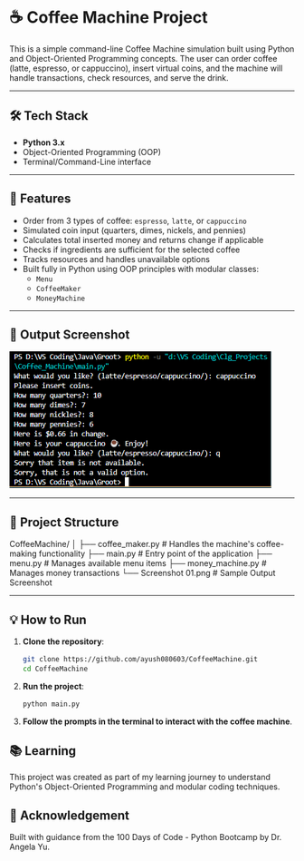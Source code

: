 # ☕ Coffee Machine Project

This is a simple command-line Coffee Machine simulation built using Python and Object-Oriented Programming concepts. The user can order coffee (latte, espresso, or cappuccino), insert virtual coins, and the machine will handle transactions, check resources, and serve the drink.

---

## 🛠️ Tech Stack

- **Python 3.x**
- Object-Oriented Programming (OOP)
- Terminal/Command-Line interface

---

## 🚀 Features

- Order from 3 types of coffee: `espresso`, `latte`, or `cappuccino`
- Simulated coin input (quarters, dimes, nickels, and pennies)
- Calculates total inserted money and returns change if applicable
- Checks if ingredients are sufficient for the selected coffee
- Tracks resources and handles unavailable options
- Built fully in Python using OOP principles with modular classes:
  - `Menu`
  - `CoffeeMaker`
  - `MoneyMachine`

---

## 📸 Output Screenshot

![Coffee Machine Output](https://raw.githubusercontent.com/ayush080603/CoffeeMachine/main/Screenshot%2001.png)

---

## 📁 Project Structure

CoffeeMachine/
│
├── coffee_maker.py # Handles the machine's coffee-making functionality
├── main.py # Entry point of the application
├── menu.py # Manages available menu items
├── money_machine.py # Manages money transactions
└── Screenshot 01.png # Sample Output Screenshot

---

## 💡 How to Run

1. **Clone the repository**:

    ```bash
    git clone https://github.com/ayush080603/CoffeeMachine.git
    cd CoffeeMachine
2. **Run the project**:

    ```bash
    python main.py
3. **Follow the prompts in the terminal to interact with the coffee machine**.

## 📚 Learning
This project was created as part of my learning journey to understand Python's Object-Oriented Programming and modular coding techniques.

## 🙌 Acknowledgement
Built with guidance from the 100 Days of Code - Python Bootcamp by Dr. Angela Yu.
